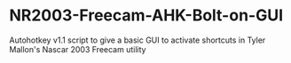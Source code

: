 # NR2003-Freecam-AHK-Bolt-on-GUI
Autohotkey v1.1 script to give a basic GUI to activate shortcuts in Tyler Mallon's Nascar 2003 Freecam utility
